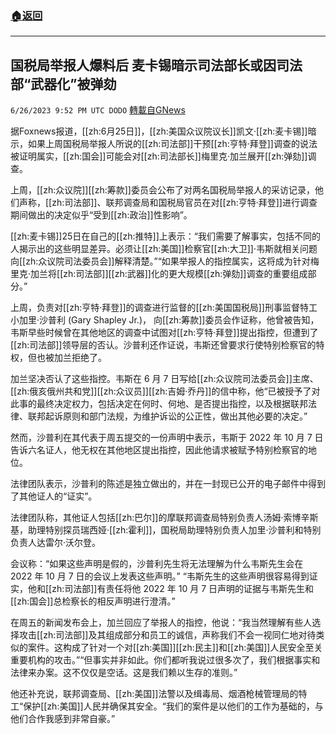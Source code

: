 ###  [:house:返回](README.md)
---


## 国税局举报人爆料后 麦卡锡暗示司法部长或因司法部“武器化”被弹劾
`6/26/2023 9:52 PM UTC DODO` [轉載自GNews](https://gnews.org/articles/1414625)

据Foxnews报道，[[zh:6月25日]]，[[zh:美国众议院议长]]凯文·[[zh:麦卡锡]]暗示，如果上周国税局举报人所说的[[zh:司法部]]干预[[zh:亨特·拜登]]调查的说法被证明属实，[[zh:国会]]可能会对[[zh:司法部长]]梅里克·加兰展开[[zh:弹劾]]调查。

上周，[[zh:众议院]][[zh:筹款]]委员会公布了对两名国税局举报人的采访记录，他们声称，[[zh:司法部]]、联邦调查局和国税局官员在对[[zh:亨特·拜登]]进行调查期间做出的决定似乎“受到[[zh:政治]]性影响”。

[[zh:麦卡锡]]25日在自己的[[zh:推特]]上表示：“我们需要了解事实，包括不同的人揭示出的这些明显差异。必须让[[zh:美国]]检察官[[zh:大卫]]·韦斯就相关问题向[[zh:众议院司法委员会]]解释清楚。”“如果举报人的指控属实，这将成为针对梅里克·加兰将[[zh:司法部]][[zh:武器]]化的更大规模[[zh:弹劾]]调查的重要组成部分。”

上周，负责对[[zh:亨特·拜登]]的调查进行监督的[[zh:美国国税局]]刑事监督特工小加里·沙普利 (Gary Shapley Jr.)， 向[[zh:筹款]]委员会作证称，他曾被告知，韦斯早些时候曾在其他地区的调查中试图对[[zh:亨特·拜登]]提出指控，但遭到了[[zh:司法部]]领导层的否认。沙普利还作证说，韦斯还曾要求行使特别检察官的特权，但也被加兰拒绝了。

加兰坚决否认了这些指控。韦斯在 6 月 7 日写给[[zh:众议院司法委员会]]主席、[[zh:俄亥俄州共和党]][[zh:众议员]][[zh:吉姆·乔丹]]的信中称，他“已被授予了对此事的最终决定权力，包括决定在何时、何地、是否提出指控，以及根据联邦法律、联邦起诉原则和部门法规，为维护诉讼的公正性，做出其他必要的决定。”

然而，沙普利在其代表于周五提交的一份声明中表示，韦斯于 2022 年 10 月 7 日告诉六名证人，他无权在其他地区提出指控，因此他请求被赋予特别检察官的地位。

法律团队表示，沙普利的陈述是独立做出的，并在一封现已公开的电子邮件中得到了其他证人的“证实”。

法律团队称，其他证人包括[[zh:巴尔]]的摩联邦调查局特别负责人汤姆·索博辛斯基，助理特别探员瑞西娅·[[zh:霍利]]，国税局助理特别负责人加里·沙普利和特别负责人达雷尔·沃尔登。

会议称：“如果这些声明是假的，沙普利先生将无法理解为什么韦斯先生会在 2022 年 10 月 7 日的会议上发表这些声明。” “韦斯先生的这些声明很容易得到证实，他和[[zh:司法部]]有责任将他 2022 年 10 月 7 日声明的证据与韦斯先生和[[zh:国会]]总检察长的相反声明进行澄清。”

在周五的新闻发布会上，加兰回应了举报人的指控，他说：“我当然理解有些人选择攻击[[zh:司法部]]及其组成部分和员工的诚信，声称我们不会一视同仁地对待类似的案件。这构成了针对一个对[[zh:美国]][[zh:民主]]和[[zh:美国]]人民安全至关重要机构的攻击。”“但事实并非如此。你们都听我说过很多次了，我们根据事实和法律来办案。这不仅仅是空话。这是我们赖以生存的准则。”

他还补充说，联邦调查局、[[zh:美国]]法警以及缉毒局、烟酒枪械管理局的特工“保护[[zh:美国]]人民并确保其安全。“我们的案件是以他们的工作为基础的，与他们合作我感到非常自豪。”
